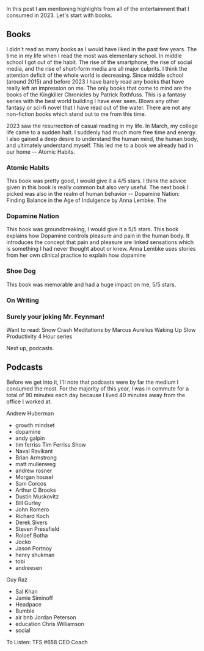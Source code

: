 In this post I am mentioning highlights from all of the entertainment that I consumed in 2023. Let's start with books.

## Books

I didn't read as many books as I would have liked in the past few years. The time in my life when I read the most was elementary school. In middle school I got out of the habit. The rise of the smartphone, the rise of social media, and the rise of short-form media are all major culprits. I think the attention deficit of the whole world is decreasing. Since middle school (around 2015) and before 2023 I have barely read any books that have really left an impression on me. The only books that come to mind are the books of the Kingkiller Chronicles by Patrick Rothfuss. This is a fantasy series with the best world building I have ever seen. Blows any other fantasy or sci-fi novel that I have read out of the water. There are not any non-fiction books which stand out to me from this time. 

2023 saw the resurrection of casual reading in my life. In March, my college life came to a sudden halt. I suddenly had much more free time and energy. I also gained a deep desire to understand the human mind, the human body, and ultimately understand myself. This led me to a book we already had in our home -- Atomic Habits.

### Atomic Habits

This book was pretty good, I would give it a 4/5 stars. I think the advice given in this book is really common but also very useful. The next book I picked was also in the realm of human behavior -- Dopamine Nation: Finding Balance in the Age of Indulgence by Anna Lembke. The 

### Dopamine Nation

This book was groundbreaking, I would give it a 5/5 stars. This book explains how Dopamine controls pleasure and pain in the human body. It introduces the concept that pain and pleasure are linked sensations which is something I had never thought about or knew. Anna Lembke uses stories from her own clinical practice to explain how dopamine 

### Shoe Dog

This book was memorable and had a huge impact on me, 5/5 stars. 

### On Writing

### Surely your joking Mr. Feynman!

Want to read:
Snow Crash
Meditations by Marcus Aurelius
Waking Up
Slow Productivity 
4 Hour series



Next up, podcasts.

## Podcasts
Before we get into it, I'll note that podcasts were by far the medium I consumed the most. For the majority of this year, I was in commute for a total of 90 minutes each day because I lived 40 minutes away from the office I worked at. 

Andrew Huberman
 - growth mindset
 - dopamine
 - andy galpin
- tim ferriss
Tim Ferriss Show
- Naval Ravikant
- Brian Armstrong
- matt mullenweg
- andrew rosner
- Morgan housel
- Sam Corcos
- Arthur C Brooks
- Dustin Muskovitz
- Bill Gurley
- John Romero
- Richard Koch
- Derek Sivers
- Steven Pressfield
- Roloef Botha
- Jocko
- Jason Portnoy
- henry shukman
- tobi
- andreesen

Guy Raz
- Sal Khan
- Jamie Siminoff
- Headpace
- Bumble
- air bnb
Jordan Peterson
- education
Chris Williamson
- social

To Listen:
TFS #658 CEO Coach



